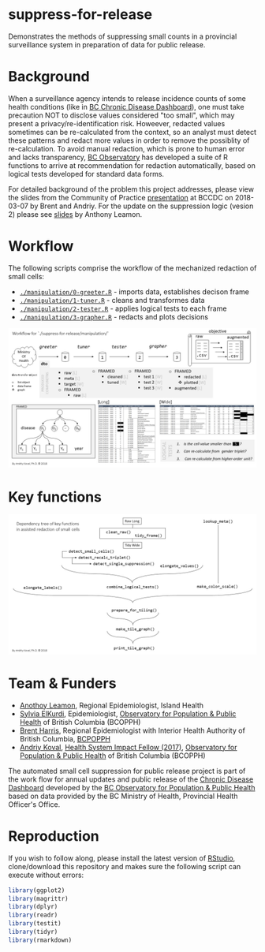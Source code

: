 # suppress-for-release

Demonstrates the methods of suppressing small counts in a provincial surveillance system in preparation of data for public release.

# Background

When a surveillance agency intends to release incidence counts of some health conditions (like in [BC Chronic Disease Dashboard][dashboard]), one must take precaution NOT to disclose values considered "too small", which may present a privacy/re-identification risk. Howeever, redacted values sometimes can be re-calculated from the context, so an analyst must detect these patterns and redact more values in order to remove the possiblity of re-calculation. To avoid manual redaction, which is prone to human error and lacks transparency, [BC Observatory][observatory] has developed a suite of R functions to arrive at recommendation for redaction automatically, based on logical tests developed for standard data forms.

For detailed background of the problem this project addresses, please view the slides from the Community of Practice [presentation][cop-presentation] at BCCDC on 2018-03-07 by Brent and Andriy. For the update on the suppression logic (vesion 2) please see [slides][logic-update] by Anthony Leamon. 

# Workflow

The following scripts comprise the workflow of the mechanized redaction of small cells:

- [`./manipulation/0-greeter.R`][greeter] - imports data, establishes decison frame
- [`./manipulation/1-tuner.R`][tuner] - cleans and transformes data
- [`./manipulation/2-tester.R`][tester] - applies logical tests to each frame
- [`./manipulation/3-grapher.R`][grapher] - redacts and plots decisions

 
[![workflow](./libs/materials/suppress-for-release-image-support/Slide2.JPG)][workflow]

# Key functions

[![dependency_tree](libs/materials/suppress-for-release-image-support/Slide3.JPG)][dependency_tree]


# Team & Funders
- [Anothoy Leamon](mailto:Anthony.Leamon@viha.ca ), Regional Epidemiologist, Island Health
- [Sylvia ElKurdi](mailto:Sylvia.ElKurdi@bccdc.ca), Epidemiologist, [Observatory for Population & Public Health][observatory] of British Columbia (BCOPPH)
-  [Brent Harris](mailto:Brent.andrew.harris@gmail.com), Regional Epidemiologist with Interior Health Authority of British Columbia, [BCPOPPH][observatory] 
-  [Andriy Koval](mailto:koval.andrey@gmail.com), [Health System Impact Fellow (2017)][hsif], [Observatory for Population & Public Health][observatory] of British Columbia (BCOPPH)


The automated small cell suppression for public release project is part of the work flow for annual updates and public release of the [ Chronic Disease Dashboard][dashboard] developed by the  [BC Observatory for Population & Public Health][observatory] based on data provided by the BC Ministry of Health, Provincial Health Officer's Office. 


# Reproduction
If you wish to follow along, please install the latest version of [RStudio][Rstudio], clone/download this repository and makes sure the 
following script can execute without errors:

```r
library(ggplot2)   
library(magrittr)  
library(dplyr)     
library(readr)     
library(testit)    
library(tidyr)     
library(rmarkdown) 
```

[Rstudio]:https://www.rstudio.com/products/rstudio/download/

[hsif]:http://www.cihr-irsc.gc.ca/e/50268.html
[observatory]:http://www.bccdc.ca/our-services/programs/bc-observatory-for-pop-public-health
[bccdc]:http://www.bccdc.ca/
[cihr]:http://www.cihr-irsc.gc.ca/

[cop-presentation]:https://raw.githack.com/IHACRU/suppress-for-release/master/libs/materials/community-of-practice-2018-03-07.pdf
[logic-update]:https://raw.githack.com/IHACRU/suppress-for-release/master/libs/materials/data-suppression-logic-update-TL-2018-10-20.pdf

[greeter]:https://github.com/IHACRU/suppress-for-release/blob/master/manipulation/0-greeter.R
[tuner]:https://github.com/IHACRU/suppress-for-release/blob/master/manipulation/1-tuner.R
[tester]:https://github.com/IHACRU/suppress-for-release/blob/master/manipulation/2-tester.R
[grapher]:https://github.com/IHACRU/suppress-for-release/blob/master/manipulation/3-grapher.R

[workflow]:https://raw.githubusercontent.com/IHACRU/suppress-for-release/master/libs/materials/suppress-for-release-image-support/Slide2.JPG

[dependency_tree]:https://raw.githubusercontent.com/IHACRU/suppress-for-release/master/libs/materials/suppress-for-release-image-support/Slide3.JPG

[observatory]:http://www.bccdc.ca/our-services/programs/bc-observatory-for-pop-public-health

[dashboard]:http://www.bccdc.ca/health-info/disease-system-statistics/chronic-disease-dashboard
